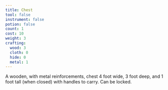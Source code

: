 ```yaml
---
title: Chest
tool: false
instrument: false
potion: false
count: 1
cost: 10
weight: 3
crafting:
  wood: 3
  cloth: 0
  hide: 0
  metal: 1
---
```


A wooden, with metal reinforcements, chest 4 foot wide, 3 foot deep, and 1 foot tall (when closed) with handles to carry. Can be locked.
